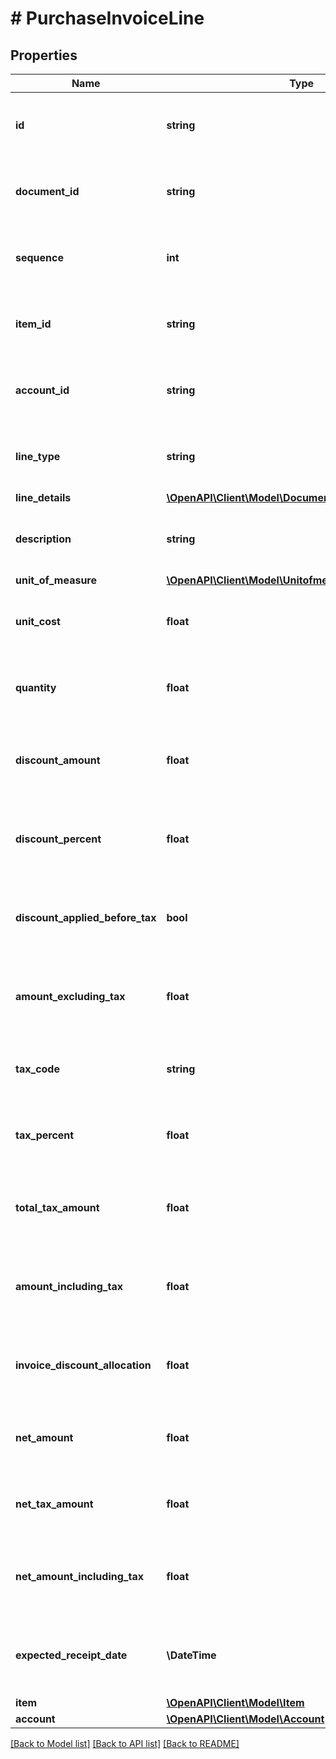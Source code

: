 # # PurchaseInvoiceLine

## Properties

Name | Type | Description | Notes
------------ | ------------- | ------------- | -------------
**id** | **string** | (v1.0) The id property for the Dynamics 365 Business Central purchaseInvoiceLine entity | [optional]
**document_id** | **string** | (v1.0) The documentId property for the Dynamics 365 Business Central purchaseInvoiceLine entity | [optional]
**sequence** | **int** | (v1.0) The sequence property for the Dynamics 365 Business Central purchaseInvoiceLine entity | [optional]
**item_id** | **string** | (v1.0) The itemId property for the Dynamics 365 Business Central purchaseInvoiceLine entity | [optional]
**account_id** | **string** | (v1.0) The accountId property for the Dynamics 365 Business Central purchaseInvoiceLine entity | [optional]
**line_type** | **string** | (v1.0) The lineType property for the Dynamics 365 Business Central purchaseInvoiceLine entity | [optional]
**line_details** | [**\OpenAPI\Client\Model\Documentlineobjectdetailstype**](Documentlineobjectdetailstype.md) |  | [optional]
**description** | **string** | (v1.0) The description property for the Dynamics 365 Business Central purchaseInvoiceLine entity | [optional]
**unit_of_measure** | [**\OpenAPI\Client\Model\Unitofmeasuretype**](Unitofmeasuretype.md) |  | [optional]
**unit_cost** | **float** | (v1.0) The unitCost property for the Dynamics 365 Business Central purchaseInvoiceLine entity | [optional]
**quantity** | **float** | (v1.0) The quantity property for the Dynamics 365 Business Central purchaseInvoiceLine entity | [optional]
**discount_amount** | **float** | (v1.0) The discountAmount property for the Dynamics 365 Business Central purchaseInvoiceLine entity | [optional]
**discount_percent** | **float** | (v1.0) The discountPercent property for the Dynamics 365 Business Central purchaseInvoiceLine entity | [optional]
**discount_applied_before_tax** | **bool** | (v1.0) The discountAppliedBeforeTax property for the Dynamics 365 Business Central purchaseInvoiceLine entity | [optional]
**amount_excluding_tax** | **float** | (v1.0) The amountExcludingTax property for the Dynamics 365 Business Central purchaseInvoiceLine entity | [optional]
**tax_code** | **string** | (v1.0) The taxCode property for the Dynamics 365 Business Central purchaseInvoiceLine entity | [optional]
**tax_percent** | **float** | (v1.0) The taxPercent property for the Dynamics 365 Business Central purchaseInvoiceLine entity | [optional]
**total_tax_amount** | **float** | (v1.0) The totalTaxAmount property for the Dynamics 365 Business Central purchaseInvoiceLine entity | [optional]
**amount_including_tax** | **float** | (v1.0) The amountIncludingTax property for the Dynamics 365 Business Central purchaseInvoiceLine entity | [optional]
**invoice_discount_allocation** | **float** | (v1.0) The invoiceDiscountAllocation property for the Dynamics 365 Business Central purchaseInvoiceLine entity | [optional]
**net_amount** | **float** | (v1.0) The netAmount property for the Dynamics 365 Business Central purchaseInvoiceLine entity | [optional]
**net_tax_amount** | **float** | (v1.0) The netTaxAmount property for the Dynamics 365 Business Central purchaseInvoiceLine entity | [optional]
**net_amount_including_tax** | **float** | (v1.0) The netAmountIncludingTax property for the Dynamics 365 Business Central purchaseInvoiceLine entity | [optional]
**expected_receipt_date** | **\DateTime** | (v1.0) The expectedReceiptDate property for the Dynamics 365 Business Central purchaseInvoiceLine entity | [optional]
**item** | [**\OpenAPI\Client\Model\Item**](Item.md) |  | [optional]
**account** | [**\OpenAPI\Client\Model\Account**](Account.md) |  | [optional]

[[Back to Model list]](../../README.md#models) [[Back to API list]](../../README.md#endpoints) [[Back to README]](../../README.md)
